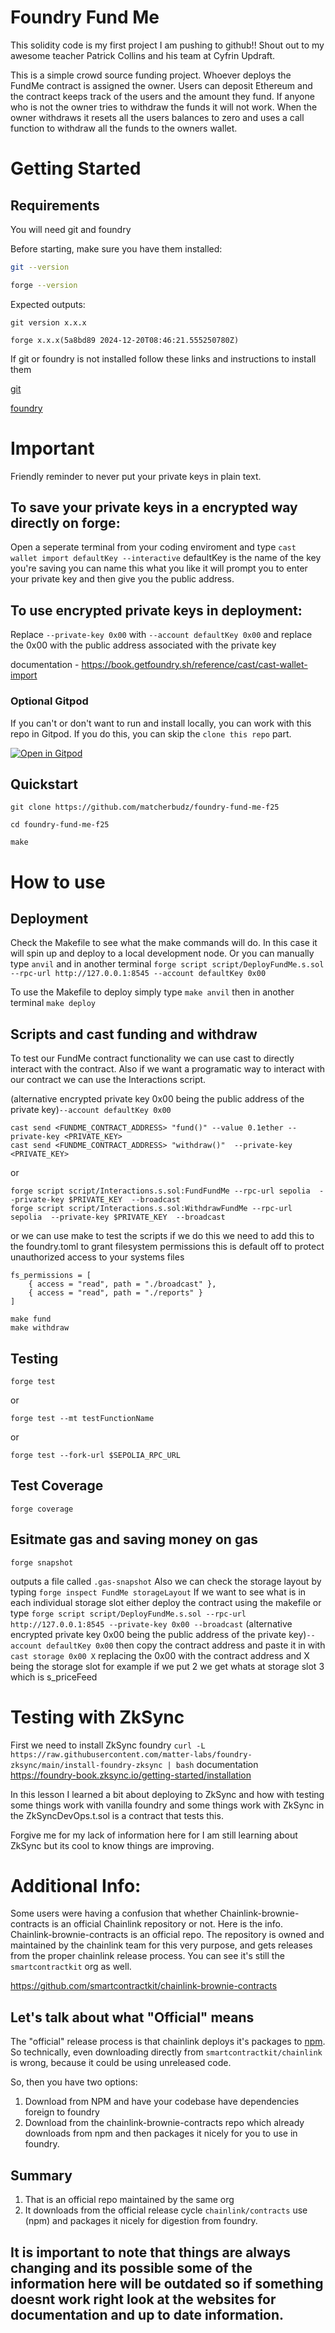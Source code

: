 # Foundry Fund Me

This solidity code is my first project I am pushing to github!!
Shout out to my awesome teacher Patrick Collins and his team at Cyfrin Updraft. 

This is a simple crowd source funding project. Whoever deploys the FundMe contract is assigned the owner. Users can deposit Ethereum and the contract keeps track of the users and the amount they fund. If anyone who is not the owner tries to withdraw the funds it will not work. When the owner withdraws it resets all the users balances to zero and uses a call function to withdraw all the funds to the owners wallet.

# Getting Started

## Requirements

You will need git and foundry 

Before starting, make sure you have them installed:

```bash
git --version

forge --version
```

Expected outputs: 

```
git version x.x.x 

forge x.x.x(5a8bd89 2024-12-20T08:46:21.555250780Z)
```
If git or foundry is not installed follow these links and instructions to install them

[git](https://git-scm.com/book/en/v2/Getting-Started-Installing-Git)

[foundry](https://getfoundry.sh/)

# Important 

Friendly reminder to never put your private keys in plain text.
## To save your private keys in a encrypted way directly on forge:

Open a seperate terminal from your coding enviroment and type `cast wallet import defaultKey --interactive` defaultKey is the name of the key you're saving you can name this what you like it will prompt you to enter your private key and then give you the public address. 

## To use encrypted private keys in deployment:

Replace `--private-key 0x00` with `--account defaultKey 0x00` and replace the 0x00 with the public address associated with the private key

documentation - https://book.getfoundry.sh/reference/cast/cast-wallet-import

### Optional Gitpod

If you can't or don't want to run and install locally, you can work with this repo in Gitpod. If you do this, you can skip the `clone this repo` part.

[![Open in Gitpod](https://gitpod.io/button/open-in-gitpod.svg)](https://gitpod.io/#github.com/matcherbuds/foundry-fund-me-f25)

## Quickstart

```
git clone https://github.com/matcherbudz/foundry-fund-me-f25

cd foundry-fund-me-f25

make
```

# How to use

## Deployment

Check the Makefile to see what the make commands will do. In this case it will spin up and deploy to a local development node. Or you can manually type `anvil` and in another terminal `forge script script/DeployFundMe.s.sol --rpc-url http://127.0.0.1:8545 --account defaultKey 0x00`

To use the Makefile to deploy simply type `make anvil` then in another terminal `make deploy`

## Scripts and cast funding and withdraw

To test our FundMe contract functionality we can use cast to directly interact with the contract.
Also if we want a programatic way to interact with our contract we can use the Interactions script.

(alternative encrypted private key 0x00 being the public address of the private key)`--account defaultKey 0x00`
```
cast send <FUNDME_CONTRACT_ADDRESS> "fund()" --value 0.1ether --private-key <PRIVATE_KEY> 
cast send <FUNDME_CONTRACT_ADDRESS> "withdraw()"  --private-key <PRIVATE_KEY>
```

or


```
forge script script/Interactions.s.sol:FundFundMe --rpc-url sepolia  --private-key $PRIVATE_KEY  --broadcast
forge script script/Interactions.s.sol:WithdrawFundMe --rpc-url sepolia  --private-key $PRIVATE_KEY  --broadcast
```

or we can use make to test the scripts if we do this we need to add this to the foundry.toml to grant filesystem permissions this is default off to protect unauthorized access to your systems files
```
fs_permissions = [
    { access = "read", path = "./broadcast" },
    { access = "read", path = "./reports" }
]
```

```
make fund
make withdraw
```

## Testing

```
forge test
```

or

```
forge test --mt testFunctionName
```

or

```
forge test --fork-url $SEPOLIA_RPC_URL
```


## Test Coverage

```
forge coverage
```

## Esitmate gas and saving money on gas

```
forge snapshot
```
outputs a file called `.gas-snapshot` Also we can check the storage layout by typing `forge inspect FundMe storageLayout` 
If we want to see what is in each individual storage slot either deploy the contract using the makefile or 
type `forge script script/DeployFundMe.s.sol --rpc-url http://127.0.0.1:8545 --private-key 0x00 --broadcast`
(alternative encrypted private key 0x00 being the public address of the private key)`--account defaultKey 0x00`
then copy the contract address and paste it in with `cast storage 0x00 X` replacing the 0x00 with the contract address and X 
being the storage slot for example if we put 2 we get whats at storage slot 3 which is s_priceFeed

# Testing with ZkSync
First we need to install ZkSync foundry `curl -L https://raw.githubusercontent.com/matter-labs/foundry-zksync/main/install-foundry-zksync | bash` documentation https://foundry-book.zksync.io/getting-started/installation

In this lesson I learned a bit about deploying to ZkSync and how with testing some things work with vanilla foundry and some things work with ZkSync in the ZkSyncDevOps.t.sol is a contract that tests this. 

Forgive me for my lack of information here for I am still learning about ZkSync but its cool to know things are improving.

# Additional Info:
Some users were having a confusion that whether Chainlink-brownie-contracts is an official Chainlink repository or not. Here is the info.
Chainlink-brownie-contracts is an official repo. The repository is owned and maintained by the chainlink team for this very purpose, and gets releases from the proper chainlink release process. You can see it's still the `smartcontractkit` org as well.

https://github.com/smartcontractkit/chainlink-brownie-contracts

## Let's talk about what "Official" means
The "official" release process is that chainlink deploys it's packages to [npm](https://www.npmjs.com/package/@chainlink/contracts). So technically, even downloading directly from `smartcontractkit/chainlink` is wrong, because it could be using unreleased code.

So, then you have two options:

1. Download from NPM and have your codebase have dependencies foreign to foundry
2. Download from the chainlink-brownie-contracts repo which already downloads from npm and then packages it nicely for you to use in foundry.
## Summary
1. That is an official repo maintained by the same org
2. It downloads from the official release cycle `chainlink/contracts` use (npm) and packages it nicely for digestion from foundry.

## It is important to note that things are always changing and its possible some of the information here will be outdated so if something doesnt work right look at the websites for documentation and up to date information.